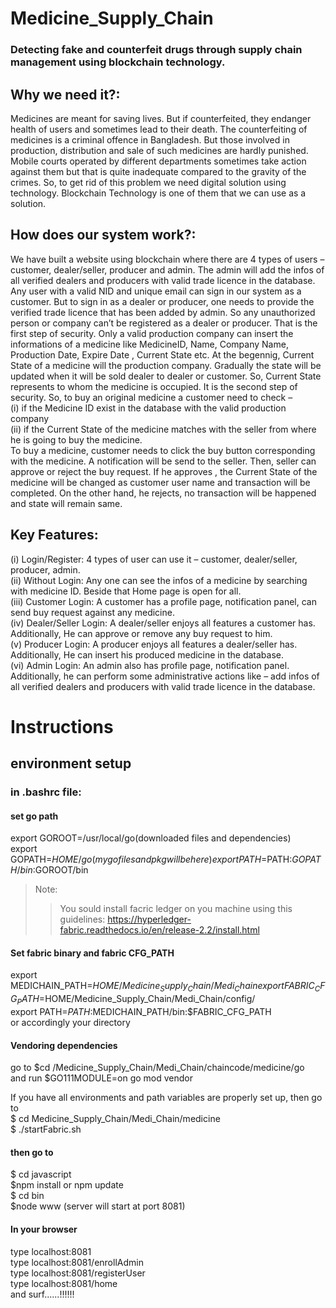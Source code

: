 # Medicine_Supply_Chain
### Detecting fake and counterfeit drugs through supply chain management using blockchain technology.
## Why we need it?:
Medicines are meant for saving lives. But if counterfeited, they endanger health of users and
sometimes lead to their death.
The counterfeiting of medicines is a criminal offence in Bangladesh. But those involved in
production, distribution and sale of such medicines are hardly punished. Mobile courts operated
by different departments sometimes take action against them but that is quite inadequate
compared to the gravity of the crimes.
So, to get rid of this problem we need digital solution using technology. Blockchain Technology is
one of them that we can use as a solution.
## How does our system work?:
We have built a website using blockchain where there are 4 types of users – customer, dealer/seller,
producer and admin.
The admin will add the infos of all verified dealers and producers with valid trade licence in the
database. Any user with a valid NID and unique email can sign in our system as a customer.
But to sign in as a dealer or producer, one needs to provide the verified trade licence that has been
added by admin. So any unauthorized person or company can’t be registered as a dealer or
producer. That is the first step of security.
Only a valid production company can insert the informations of a medicine like MedicineID, Name,
Company Name, Production Date, Expire Date , Current State etc. At the begennig, Current State of
a medicine will the production company. Gradually the state will be updated when it will be sold
dealer to dealer or customer. So, Current State represents to whom the medicine is occupied. It is
the second step of security.
So, to buy an original medicine a customer need to check –  
(i) if the Medicine ID exist in the database with the valid production company  
(ii) if the Current State of the medicine matches with the seller from where he is going to buy
the medicine.  
To buy a medicine, customer needs to click the buy button corresponding with the medicine. A
notification will be send to the seller. Then, seller can approve or reject the buy request. If he
approves , the Current State of the medicine will be changed as customer user name and
transaction will be completed. On the other hand, he rejects, no transaction will be happened
and state will remain same.
## Key Features:
(i) Login/Register: 4 types of user can use it – customer, dealer/seller, producer, admin.  
(ii) Without Login: Any one can see the infos of a medicine by searching with medicine ID.
Beside that Home page is open for all.  
(iii) Customer Login: A customer has a profile page, notification panel, can send buy request
against any medicine.  
(iv) Dealer/Seller Login: A dealer/seller enjoys all features a customer has. Additionally, He can
approve or remove any buy request to him.  
(v) Producer Login: A producer enjoys all features a dealer/seller has. Additionally, He can insert
his produced medicine in the database.  
(vi) Admin Login: An admin also has profile page, notification panel. Additionally, he can perform
some administrative actions like – add infos of all verified dealers and producers with valid
trade licence in the database.


# Instructions
## environment setup
### in .bashrc file:
#### set go path
export GOROOT=/usr/local/go(downloaded files and dependencies)  
export GOPATH=$HOME/go(my go files and pkg will be here)  
export PATH=$PATH:$GOPATH/bin:$GOROOT/bin

> Note:
>> You sould install facric ledger on you machine using this guidelines:
>> https://hyperledger-fabric.readthedocs.io/en/release-2.2/install.html


#### Set fabric binary and fabric CFG_PATH
export MEDICHAIN_PATH=$HOME/Medicine_Supply_Chain/Medi_Chain  
export FABRIC_CFG_PATH=$HOME/Medicine_Supply_Chain/Medi_Chain/config/  
export PATH=$PATH:$MEDICHAIN_PATH/bin:$FABRIC_CFG_PATH  
or accordingly your directory

#### Vendoring dependencies
go to $cd /Medicine_Supply_Chain/Medi_Chain/chaincode/medicine/go  
and run $GO111MODULE=on go mod vendor

If you have all environments and path variables are properly set up, then go to  
$ cd Medicine_Supply_Chain/Medi_Chain/medicine  
$ ./startFabric.sh


#### then go to 
$ cd javascript  
$npm install or npm update  
$ cd bin  
$node www (server will start at port 8081)  
#### In your browser
type localhost:8081  
type localhost:8081/enrollAdmin  
type localhost:8081/registerUser  
type localhost:8081/home  
and surf......!!!!!!
